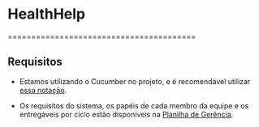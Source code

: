 # HealthHelp
========================================

## Requisitos

- Estamos utilizando o Cucumber no projeto, e é recomendável utilizar 
[essa notação](https://gist.github.com/gustavosotnas/6ff5a43633b7003c9194).

- Os requisitos do sistema, os papéis de cada membro da equipe e os entregáveis por ciclo estão disponíveis na  [Planilha de Gerência](https://drive.google.com/open?id=1PZhHKgO_8uRLdWLaFt79I2QUK3v_4cHhOfLEoTv8Pho).




